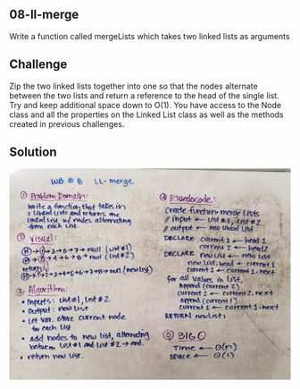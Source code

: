 ## 08-ll-merge
Write a function called mergeLists which takes two linked lists as arguments

## Challenge
Zip the two linked lists together into one so that the nodes alternate between the two lists and return a reference to the head of the single list. Try and keep additional space down to O(1). You have access to the Node class and all the properties on the Linked List class as well as the methods created in previous challenges.

## Solution
![whiteboard](../../assets/LL-merge.jpg)
